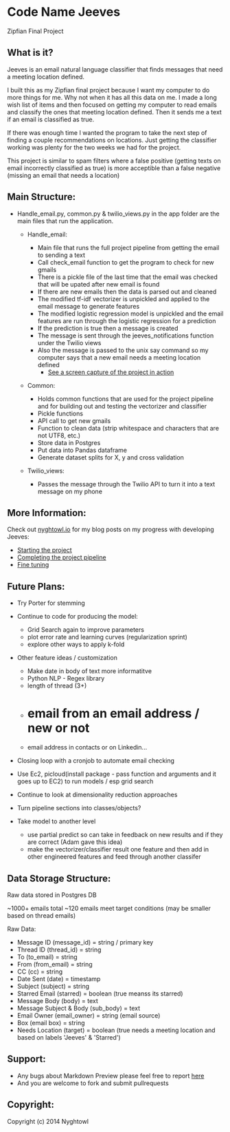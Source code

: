 # Code Name Jeeves 
Zipfian Final Project

What is it?
--------

Jeeves is an email natural language classifier that finds messages that need a meeting location defined.

I built this as my Zipfian final project because I want my computer to do more things for me. Why not when it has all this data on me. I made a long wish list of items and then focused on getting my computer to read emails and classify the ones that meeting location defined. Then it sends me a text if an email is classified as true. 

If there was enough time I wanted the program to take the next step of finding a couple recommendations on locations. Just getting the classifier working was plenty for the two weeks we had for the project. 

This project is similar to spam filters where a false positive (getting texts on email incorrectly classified as true) is more acceptible than a false negative (missing an email that needs a location)


Main Structure:
--------

- Handle_email.py, common.py & twilio_views.py in the app folder are the main files that run the application. 
    - Handle_email:
        - Main file that runs the full project pipeline from getting the email to sending a text 
        - Call check_email function to get the program to check for new gmails
        - There is a pickle file of the last time that the email was checked that will be upated after new email is found
        - If there are new emails then the data is parsed out and cleaned
        - The modified tf-idf vectorizer is unpickled and applied to the email message to generate features
        - The modified logistic regression model is unpickled and the email features are run through the logistic regression for a prediction
        - If the prediction is true then a message is created
        - The message is sent through the jeeves_notifications function under the Twilio views
        - Also the message is passed to the unix say command so my computer says that a new email needs a meeting location defined
            - [See a screen capture of the project in action](http://nyghtowl.io/2014/03/30/jeeves-is-talking/)

    - Common:
        - Holds common functions that are used for the project pipeline and for building out and testing the vectorizer and classifier
        - Pickle functions
        - API call to get new gmails
        - Function to clean data (strip whitespace and characters that are not UTF8, etc.)
        - Store data in Postgres
        - Put data into Pandas dataframe
        - Generate dataset splits for X, y and cross validation

    - Twilio_views: 
        - Passes the message through the Twilio API to turn it into a text message on my phone

More Information:
--------

Check out [nyghtowl.io](http://nyghtowl.io) for my blog posts on my progress with developing Jeeves:
- [Starting the project](http://nyghtowl.io/2014/03/16/begin-with-the-end/)
- [Completing the project pipeline](http://nyghtowl.io/2014/03/23/zipfian-project-week-1-closing-the-loop/)
- [Fine tuning](http://nyghtowl.io/2014/03/30/jeeves-is-talking/)

Future Plans:
--------

- Try Porter for stemming

- Continue to code for producing the model:
    - Grid Search again to improve parameters
    - plot error rate and learning curves (regularization sprint)
    - explore other ways to apply k-fold

- Other feature ideas / customization
    - Make date in body of text more informatitve
    - Python NLP - Regex library
    - length of thread (3+)
    - # email from an email address / new or not
    - email address in contacts or on Linkedin...

- Closing loop with a cronjob to automate email checking

- Use Ec2, picloud(install package - pass function and arguments and it goes up to EC2) to run models / esp grid search

- Continue to look at dimensionality reduction approaches

- Turn pipeline sections into classes/objects?

- Take model to another level
    - use partial predict so can take in feedback on new results and if they are correct (Adam gave this idea)
    - make the vectorizer/classifier result one feature and then add in other engineered features and feed through another classifer



Data Storage Structure:
--------

Raw data stored in Postgres DB

~1000+ emails total
~120 emails meet target conditions (may be smaller based on thread emails)

Raw Data:
- Message ID (message_id) = string / primary key
- Thread ID (thread_id) = string
- To (to_email) = string
- From (from_email) = string
- CC (cc) = string
- Date Sent (date) = timestamp
- Subject (subject) = string
- Starred Email (starred) = boolean (true meanss its starred)
- Message Body (body) = text
- Message Subject & Body (sub_body) = text
- Email Owner (email_owner) = string (email source)
- Box (email box) = string
- Needs Location (target) = boolean (true needs a meeting location and based on labels 'Jeeves' & 'Starred')


Support:
--------
- Any bugs about Markdown Preview please feel free to report [here](https://github.com/nyghtowl/Code_Name_Jeeves/issues)
- And you are welcome to fork and submit pullrequests


Copyright:
--------

Copyright (c) 2014 Nyghtowl